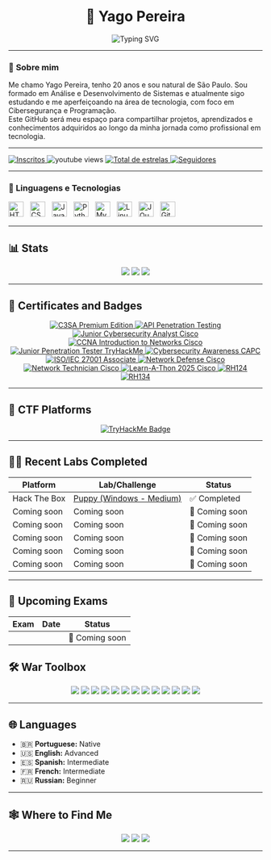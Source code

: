 <h1 align="center">👾 Yago Pereira</h1>

<p align="center">
  <img src="https://readme-typing-svg.demolab.com?font=Fira+Code&pause=1000&width=435&lines=Ciber+Seguran%C3%A7a+e+Programa%C3%A7%C3%A3o" alt="Typing SVG" />
</p>

---

### 🧠 **Sobre mim**
Me chamo Yago Pereira, tenho 20 anos e sou natural de São Paulo. Sou formado em Análise e Desenvolvimento de
Sistemas e atualmente sigo estudando e me aperfeiçoando na área de tecnologia, com foco em Cibersegurança e 
Programação.<br>
Este GitHub será meu espaço para compartilhar projetos, aprendizados e conhecimentos adquiridos ao longo da
minha jornada como profissional em tecnologia.



---
<p align="left">
    <a href="https://www.youtube.com/@yagopereira1343?sub_confirmation=1">
        <img 
            alt="Inscritos" 
            title="Inscreva-se no meu canal" 
            src="https://custom-icon-badges.demolab.com/youtube/channel/subscribers/UCzfSJdM0PxTLjrk5izzT9-Q?color=%23E05D44&label=Inscreva-se&logo=video&logoColor=white&style=for-the-badge&labelColor=CE4630"
        />
    </a>
    <a https://www.youtube.com/@yagopereira1343>
        <img 
            alt="youtube views" 
            title="Vizualizações no YouTube" 
            src="https://custom-icon-badges.demolab.com/youtube/channel/views/UCzfSJdM0PxTLjrk5izzT9-Q?color=%23E1AD0E&logo=eye&logoColor=white&style=for-the-badge&labelColor=C79600"
        />
    </a> 
    <a href="https://github.com/YagoSantoss?tab=repositories&sort=stargazers">
        <img 
            alt="Total de estrelas" 
            title="Total de estrelas GitHub" 
            src="https://custom-icon-badges.demolab.com/github/stars/YagoSantoss?color=55960c&style=for-the-badge&labelColor=488207&logo=star&label=estrelas"
        />
    </a>
    <a href="https://github.com/YagoSantoss?tab=followers">
        <img 
            alt="Seguidores" 
            title="Me siga no GitHub" 
            src="https://custom-icon-badges.demolab.com/github/followers/YagoSantoss?color=236ad3&labelColor=1155ba&style=for-the-badge&logo=github&label=Seguidores&logoColor=white"
        />
    </a>
</p>

---

### 🤖 Linguagens e Tecnologias

<img 
    align="left" 
    alt="HTML"
    title="HTML" 
    width="30px" 
    style="padding-right: 10px;" 
    src="https://cdn.jsdelivr.net/gh/devicons/devicon@latest/icons/html5/html5-original.svg" 
/>
<img 
    align="left" 
    alt="CSS" 
    title="CSS"
    width="30px" 
    style="padding-right: 10px;" 
    src="https://cdn.jsdelivr.net/gh/devicons/devicon@latest/icons/css3/css3-original.svg" 
/>
<img 
    align="left" 
    alt="JavaScript" 
    title="JavaScript"
    width="30px" 
    style="padding-right: 10px;" 
    src="https://cdn.jsdelivr.net/gh/devicons/devicon@latest/icons/javascript/javascript-original.svg" 
/>

<img 
    align="left" 
    alt="Python" 
    title="Python"
    width="30px" 
    style="padding-right: 10px;" 
    src="https://cdn.jsdelivr.net/gh/devicons/devicon@latest/icons/python/python-original.svg" 
/>

<img 
    align="left" 
    alt="MySQL"
    title="MySQl" 
    width="30px" 
    style="padding-right: 10px;" 
    src="https://cdn.jsdelivr.net/gh/devicons/devicon@latest/icons/mysql/mysql-original-wordmark.svg" 
/>


<img 
    align="left" 
    alt="Linux" 
    title="Linux"
    width="30px" 
    style="padding-right: 10px;" 
    src="https://cdn.jsdelivr.net/gh/devicons/devicon@latest/icons/linux/linux-original.svg" 
/>

<img 
    align="left" 
    alt="JQuery" 
    title="JQuery"
    width="30px" 
    style="padding-right: 10px;" 
    src="https://cdn.jsdelivr.net/gh/devicons/devicon@latest/icons/jquery/jquery-original.svg" 
/>
<img 
    align="left" 
    alt="Git" 
    title="Git"
    width="30px" 
    style="padding-right: 10px;" 
    src="https://cdn.jsdelivr.net/gh/devicons/devicon@latest/icons/git/git-original.svg" 
/>


<br/>
<br/>

---

## 📊 **Stats**
<p align="center">
  <img src="https://github-readme-stats.vercel.app/api?username=LuanGonzaga&show_icons=true&theme=radical&hide_border=true"/>
  <img src="https://github-readme-streak-stats.herokuapp.com/?user=LuanGonzaga&theme=radical&hide_border=true"/>
  <img src="https://github-readme-stats.vercel.app/api/top-langs/?username=LuanGonzaga&layout=compact&theme=radical&hide_border=true"/>
</p>

---

## 🏅 **Certificates and Badges**
<p align="center"> 
  <a href="https://app.kajabi.com/certificates/a4409779"> 
    <img src="https://img.shields.io/badge/C3SA%20Premium%20Edition-CyberWarFare%20Labs-8B0000?style=for-the-badge" alt="C3SA Premium Edition"> 
  </a> 
  <a href="https://www.credly.com/badges/f99103af-4c26-40b8-b010-cb65c5ef0f59/linked_in_profile"> 
    <img src="https://img.shields.io/badge/API%20Penetration%20Testing-APIsec%20University-2E8B57?style=for-the-badge" alt="API Penetration Testing"> 
  </a> 
  <a href="https://www.credly.com/badges/208d11c2-3c5d-4f9f-8f9c-73a76bc9c0f1/linked_in_profile"> 
    <img src="https://img.shields.io/badge/Junior%20Cybersecurity%20Analyst-Cisco-1BA0D7?style=for-the-badge&logo=cisco&logoColor=white" alt="Junior Cybersecurity Analyst Cisco"> 
  </a> 
  <a href="https://www.credly.com/earner/earned/badge/26a60a1d-4c84-4a38-8bdf-e4730bf6da5a"> 
    <img src="https://img.shields.io/badge/CCNA%3A%20Introduction%20to%20Networks-Cisco-1BA0D7?style=for-the-badge&logo=cisco&logoColor=white" alt="CCNA Introduction to Networks Cisco"> 
  </a>
  <a href="https://tryhackme-certificates.s3-eu-west-1.amazonaws.com/THM-IF08RGZECH.png"> 
    <img src="https://img.shields.io/badge/Junior%20Penetration%20Tester%20Path-TryHackMe-E60000?style=for-the-badge&logo=tryhackme&logoColor=white" alt="Junior Penetration Tester TryHackMe"> 
  </a> 
  <a href="https://www.credly.com/badges/0fe2dcff-f8b9-4ca8-b506-8e676c90fd1f/linked_in_profile"> 
    <img src="https://img.shields.io/badge/Cybersecurity%20Awareness-CertiProf-FF9800?style=for-the-badge" alt="Cybersecurity Awareness CAPC"> 
  </a> 
  <a href="https://www.skillfront.com/Badges/32546498824241"> 
    <img src="https://img.shields.io/badge/ISO/IEC%2027001%20Associate-SkillFront-004C97?style=for-the-badge" alt="ISO/IEC 27001 Associate"> 
  </a> 
  <a href="https://www.credly.com/badges/5b9b9fac-d663-4b01-b9d0-3cbc9ecccc4f/linked_in_profile"> 
    <img src="https://img.shields.io/badge/Network%20Defense-Cisco-1BA0D7?style=for-the-badge&logo=cisco&logoColor=white" alt="Network Defense Cisco"> 
  </a> 
  <a href="https://www.credly.com/badges/95693d6b-3508-47c3-8558-cbc5986a2b8a/linked_in_profile"> 
    <img src="https://img.shields.io/badge/Network%20Technician-Cisco-1BA0D7?style=for-the-badge&logo=cisco&logoColor=white" alt="Network Technician Cisco"> 
  </a> 
  <a href="https://www.credly.com/badges/a3116f84-a2dc-45a5-bb4e-192eeac10ec2/linked_in_profile"> 
    <img src="https://img.shields.io/badge/Learn--A--Thon%202025-Cisco-1BA0D7?style=for-the-badge&logo=cisco&logoColor=white" alt="Learn-A-Thon 2025 Cisco"> 
  </a> 
  <a href="https://www.linkedin.com/in/luangonzagaa/details/certifications/1713813721365/single-media-viewer/?type=DOCUMENT&profileId=ACoAADxLyPIBXzbbLR3S9Qj6qVtINv8A_9S9Hvc"> 
    <img src="https://img.shields.io/badge/Red%20Hat%20System%20Administration%20I%20(RH124)-EE0000?style=for-the-badge&logo=redhat&logoColor=white" alt="RH124"> 
  </a> 
  <a href="https://www.linkedin.com/in/luangonzagaa/details/certifications/1716667349053/single-media-viewer/?profileId=ACoAADxLyPIBXzbbLR3S9Qj6qVtINv8A_9S9Hvc"> 
    <img src="https://img.shields.io/badge/Red%20Hat%20System%20Administration%20II%20(RH134)-EE0000?style=for-the-badge&logo=redhat&logoColor=white" alt="RH134"> 
  </a> 
</p>


---

## 👾 CTF Platforms

<p align="center">
  <a href="https://tryhackme.com/p/pwnedby" target="_blank" rel="noopener noreferrer">
    <img src="https://tryhackme-badges.s3.amazonaws.com/pwnedby.png?update=3" alt="TryHackMe Badge" />
  </a>
</p>

---

## 🏴‍☠️ **Recent Labs Completed**

| Platform         | Lab/Challenge                                                                           | Status            |
|------------------|-----------------------------------------------------------------------------------------|-------------------|
| Hack The Box     |  [Puppy (Windows - Medium)](https://www.hackthebox.com/achievement/machine/2089161/661) | ✅ Completed     |
| Coming soon      | Coming soon                                                                             | 🔄 Coming soon   |
| Coming soon      | Coming soon                                                                             | 🔄 Coming soon   |
| Coming soon      | Coming soon                                                                             | 🔄 Coming soon   |
| Coming soon      | Coming soon                                                                             | 🔄 Coming soon   |
| Coming soon      | Coming soon                                                                             | 🔄 Coming soon   |

---

## 📅 **Upcoming Exams**
| Exam                               | Date         | Status       |
|------------------------------------|--------------|--------------|
|                                    |              |🔄 Coming soon|
## 🛠️ **War Toolbox**
<p align="center">
  <img src="https://img.shields.io/badge/Burp_Suite-FCA121?style=for-the-badge&logoColor=white"/>
  <img src="https://img.shields.io/badge/BloodHound-990000?style=for-the-badge&logoColor=white"/>
  <img src="https://img.shields.io/badge/CrackMapExec-1c1c1c?style=for-the-badge&logoColor=white"/>
  <img src="https://img.shields.io/badge/Impacket-0082C9?style=for-the-badge&logoColor=white"/>
  <img src="https://img.shields.io/badge/Kerbrute-FF0000?style=for-the-badge&logoColor=white"/>
  <img src="https://img.shields.io/badge/Responder-000000?style=for-the-badge&logoColor=white"/>
  <img src="https://img.shields.io/badge/LDAPDomainDump-0078D4?style=for-the-badge&logoColor=white"/>
  <img src="https://img.shields.io/badge/Certipy-0082C9?style=for-the-badge&logoColor=white"/>
  <img src="https://img.shields.io/badge/FFUF-000000?style=for-the-badge&logoColor=white"/>
  <img src="https://img.shields.io/badge/SQLmap-000000?style=for-the-badge&logoColor=red"/>
  <img src="https://img.shields.io/badge/IDA_Pro-000000?style=for-the-badge&logoColor=white"/>
  <img src="https://img.shields.io/badge/Ghidra-F80000?style=for-the-badge&logoColor=white"/>
  <img src="https://img.shields.io/badge/Wireshark-1679A7?style=for-the-badge&logo=wireshark&logoColor=white"/>
</p>


---

## 🌐 **Languages**
- 🇧🇷 **Portuguese:** Native  
- 🇺🇸 **English:** Advanced  
- 🇪🇸 **Spanish:** Intermediate  
- 🇫🇷 **French:** Intermediate  
- 🇷🇺 **Russian:** Beginner  

---

## 🕸️ **Where to Find Me**
<p align="center">
  <a href="https://github.com/LuanGonzaga"><img src="https://img.shields.io/badge/GitHub-000?style=for-the-badge&logo=github&logoColor=white"/></a>
  <a href="https://www.linkedin.com/in/luangonzagaa/"><img src="https://img.shields.io/badge/LinkedIn-0077B5?style=for-the-badge&logo=linkedin&logoColor=white"/></a>
  <a href="https://tryhackme.com/p/pwnedby"><img src="https://img.shields.io/badge/TryHackMe-FF0000?style=for-the-badge&logo=tryhackme&logoColor=white"/></a>
</p>

---
